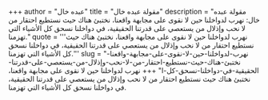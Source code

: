 +++
author = "عبده خال"
title = "مقولة عبده خال"
description = "مقولة عبده خال: نهرب لدواخلنا حين لا نقوى على مجابهة واقعنا، نختبئ هناك حيث نستطيع احتقار من لا نحب وإذلال من يستعصي على قدرتنا الحقيقية، في دواخلنا نسحق كل الأشياء التي تهزمنا."
quote = '''نهرب لدواخلنا حين لا نقوى على مجابهة واقعنا، نختبئ هناك حيث نستطيع احتقار من لا نحب وإذلال من يستعصي على قدرتنا الحقيقية، في دواخلنا نسحق كل الأشياء التي تهزمنا.''' 
slug = "نهرب-لدواخلنا-حين-لا-نقوى-على-مجابهة-واقعنا-نختبئ-هناك-حيث-نستطيع-احتقار-من-لا-نحب-وإذلال-من-يستعصي-على-قدرتنا-الحقيقية-في-دواخلنا-نسحق-كل-ا"
+++
نهرب لدواخلنا حين لا نقوى على مجابهة واقعنا، نختبئ هناك حيث نستطيع احتقار من لا نحب وإذلال من يستعصي على قدرتنا الحقيقية، في دواخلنا نسحق كل الأشياء التي تهزمنا.
